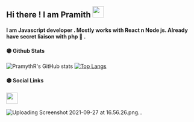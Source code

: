  ##  Hi there ! I am Pramith  <img src="https://raw.githubusercontent.com/MartinHeinz/MartinHeinz/master/wave.gif" width="30px">

<h4>I am Javascript developer . Mostly works with React n Node js. 
Already have secret liaison with php 🍭 .</h4>

 #### 🟣  Github Stats

![PramythR's GitHub stats](https://github-readme-stats.vercel.app/api?username=PramythR&show_icons=true&theme=algolia&hide=stars)  [![Top Langs](https://github-readmestats.vercel.app/api/top-langs/?username=PramythR&layout=compact&show_icons=true&theme=algolia&line_height=20)](https://github.com/aPramythR/github-readme-stats)

#### 🟣  Social Links

<img src="https://raw.githubusercontent.com/MartinHeinz/MartinHeinz/master/wave.gif" width="30px">


![Uploading Screenshot 2021-09-27 at 16.56.26.png…]() 
